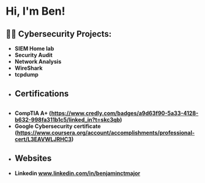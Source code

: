 <h1>Hi, I'm Ben! <br/>
<h2>👨‍💻 Cybersecurity Projects:</h2>

- <b> SIEM Home lab
- <b> Security Audit
- <b> Network Analysis
- <b> WireShark  
- <b> tcpdump 
- <h2> Certifications</h2>  <h2>
- <b> CompTIA A+ (https://www.credly.com/badges/a9d63f90-5a33-4128-b632-998fa311b1c5/linked_in?t=skc3qb)
- <b> Google Cybersecurity certificate (https://www.coursera.org/account/accomplishments/professional-cert/L3EAVWLJRHC3)
- <h2> Websites
- Linkedin www.linkedin.com/in/benjaminctmajor
